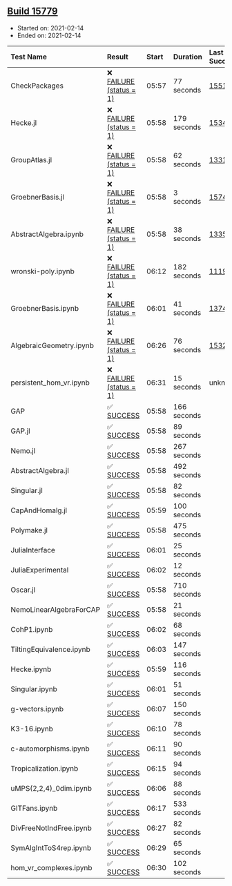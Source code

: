 ## [Build 15779](https://oscarci.mathematik.uni-kl.de/job/oscar/15779/)

* Started on: 2021-02-14
* Ended on: 2021-02-14

| Test Name    | Result | Start | Duration | Last Success | First Failure |
|:-------------|:-------|:------|:---------|:-------------|:--------------|
| CheckPackages | ❌ [FAILURE (status = 1)](https://oscarci.mathematik.uni-kl.de/job/oscar/15779/artifact/logs/build-15779/CheckPackages.log) | 05:57 | 77 seconds | [15514](https://oscarci.mathematik.uni-kl.de/job/oscar/15514/) | [15515](https://oscarci.mathematik.uni-kl.de/job/oscar/15515/) |
| Hecke.jl | ❌ [FAILURE (status = 1)](https://oscarci.mathematik.uni-kl.de/job/oscar/15779/artifact/logs/build-15779/Hecke.jl.log) | 05:58 | 179 seconds | [15344](https://oscarci.mathematik.uni-kl.de/job/oscar/15344/) | [15348](https://oscarci.mathematik.uni-kl.de/job/oscar/15348/) |
| GroupAtlas.jl | ❌ [FAILURE (status = 1)](https://oscarci.mathematik.uni-kl.de/job/oscar/15779/artifact/logs/build-15779/GroupAtlas.jl.log) | 05:58 | 62 seconds | [13311](https://oscarci.mathematik.uni-kl.de/job/oscar/13311/) | [13312](https://oscarci.mathematik.uni-kl.de/job/oscar/13312/) |
| GroebnerBasis.jl | ❌ [FAILURE (status = 1)](https://oscarci.mathematik.uni-kl.de/job/oscar/15779/artifact/logs/build-15779/GroebnerBasis.jl.log) | 05:58 | 3 seconds | [15745](https://oscarci.mathematik.uni-kl.de/job/oscar/15745/) | [15746](https://oscarci.mathematik.uni-kl.de/job/oscar/15746/) |
| AbstractAlgebra.ipynb | ❌ [FAILURE (status = 1)](https://oscarci.mathematik.uni-kl.de/job/oscar/15779/artifact/logs/build-15779/AbstractAlgebra.ipynb.log) | 05:58 | 38 seconds | [13355](https://oscarci.mathematik.uni-kl.de/job/oscar/13355/) | [13356](https://oscarci.mathematik.uni-kl.de/job/oscar/13356/) |
| wronski-poly.ipynb | ❌ [FAILURE (status = 1)](https://oscarci.mathematik.uni-kl.de/job/oscar/15779/artifact/logs/build-15779/wronski-poly.ipynb.log) | 06:12 | 182 seconds | [11192](https://oscarci.mathematik.uni-kl.de/job/oscar/11192/) | [11193](https://oscarci.mathematik.uni-kl.de/job/oscar/11193/) |
| GroebnerBasis.ipynb | ❌ [FAILURE (status = 1)](https://oscarci.mathematik.uni-kl.de/job/oscar/15779/artifact/logs/build-15779/GroebnerBasis.ipynb.log) | 06:01 | 41 seconds | [13748](https://oscarci.mathematik.uni-kl.de/job/oscar/13748/) | [13749](https://oscarci.mathematik.uni-kl.de/job/oscar/13749/) |
| AlgebraicGeometry.ipynb | ❌ [FAILURE (status = 1)](https://oscarci.mathematik.uni-kl.de/job/oscar/15779/artifact/logs/build-15779/AlgebraicGeometry.ipynb.log) | 06:26 | 76 seconds | [15322](https://oscarci.mathematik.uni-kl.de/job/oscar/15322/) | [15323](https://oscarci.mathematik.uni-kl.de/job/oscar/15323/) |
| persistent_hom_vr.ipynb | ❌ [FAILURE (status = 1)](https://oscarci.mathematik.uni-kl.de/job/oscar/15779/artifact/logs/build-15779/persistent_hom_vr.ipynb.log) | 06:31 | 15 seconds | unknown | unknown |
| GAP | ✅ [SUCCESS](https://oscarci.mathematik.uni-kl.de/job/oscar/15779/artifact/logs/build-15779/GAP.log) | 05:58 | 166 seconds |  |  |
| GAP.jl | ✅ [SUCCESS](https://oscarci.mathematik.uni-kl.de/job/oscar/15779/artifact/logs/build-15779/GAP.jl.log) | 05:58 | 89 seconds |  |  |
| Nemo.jl | ✅ [SUCCESS](https://oscarci.mathematik.uni-kl.de/job/oscar/15779/artifact/logs/build-15779/Nemo.jl.log) | 05:58 | 267 seconds |  |  |
| AbstractAlgebra.jl | ✅ [SUCCESS](https://oscarci.mathematik.uni-kl.de/job/oscar/15779/artifact/logs/build-15779/AbstractAlgebra.jl.log) | 05:58 | 492 seconds |  |  |
| Singular.jl | ✅ [SUCCESS](https://oscarci.mathematik.uni-kl.de/job/oscar/15779/artifact/logs/build-15779/Singular.jl.log) | 05:58 | 82 seconds |  |  |
| CapAndHomalg.jl | ✅ [SUCCESS](https://oscarci.mathematik.uni-kl.de/job/oscar/15779/artifact/logs/build-15779/CapAndHomalg.jl.log) | 05:59 | 100 seconds |  |  |
| Polymake.jl | ✅ [SUCCESS](https://oscarci.mathematik.uni-kl.de/job/oscar/15779/artifact/logs/build-15779/Polymake.jl.log) | 05:58 | 475 seconds |  |  |
| JuliaInterface | ✅ [SUCCESS](https://oscarci.mathematik.uni-kl.de/job/oscar/15779/artifact/logs/build-15779/JuliaInterface.log) | 06:01 | 25 seconds |  |  |
| JuliaExperimental | ✅ [SUCCESS](https://oscarci.mathematik.uni-kl.de/job/oscar/15779/artifact/logs/build-15779/JuliaExperimental.log) | 06:02 | 12 seconds |  |  |
| Oscar.jl | ✅ [SUCCESS](https://oscarci.mathematik.uni-kl.de/job/oscar/15779/artifact/logs/build-15779/Oscar.jl.log) | 05:58 | 710 seconds |  |  |
| NemoLinearAlgebraForCAP | ✅ [SUCCESS](https://oscarci.mathematik.uni-kl.de/job/oscar/15779/artifact/logs/build-15779/NemoLinearAlgebraForCAP.log) | 05:58 | 21 seconds |  |  |
| CohP1.ipynb | ✅ [SUCCESS](https://oscarci.mathematik.uni-kl.de/job/oscar/15779/artifact/logs/build-15779/CohP1.ipynb.log) | 06:02 | 68 seconds |  |  |
| TiltingEquivalence.ipynb | ✅ [SUCCESS](https://oscarci.mathematik.uni-kl.de/job/oscar/15779/artifact/logs/build-15779/TiltingEquivalence.ipynb.log) | 06:03 | 147 seconds |  |  |
| Hecke.ipynb | ✅ [SUCCESS](https://oscarci.mathematik.uni-kl.de/job/oscar/15779/artifact/logs/build-15779/Hecke.ipynb.log) | 05:59 | 116 seconds |  |  |
| Singular.ipynb | ✅ [SUCCESS](https://oscarci.mathematik.uni-kl.de/job/oscar/15779/artifact/logs/build-15779/Singular.ipynb.log) | 06:01 | 51 seconds |  |  |
| g-vectors.ipynb | ✅ [SUCCESS](https://oscarci.mathematik.uni-kl.de/job/oscar/15779/artifact/logs/build-15779/g-vectors.ipynb.log) | 06:07 | 150 seconds |  |  |
| K3-16.ipynb | ✅ [SUCCESS](https://oscarci.mathematik.uni-kl.de/job/oscar/15779/artifact/logs/build-15779/K3-16.ipynb.log) | 06:10 | 78 seconds |  |  |
| c-automorphisms.ipynb | ✅ [SUCCESS](https://oscarci.mathematik.uni-kl.de/job/oscar/15779/artifact/logs/build-15779/c-automorphisms.ipynb.log) | 06:11 | 90 seconds |  |  |
| Tropicalization.ipynb | ✅ [SUCCESS](https://oscarci.mathematik.uni-kl.de/job/oscar/15779/artifact/logs/build-15779/Tropicalization.ipynb.log) | 06:15 | 94 seconds |  |  |
| uMPS(2,2,4)_0dim.ipynb | ✅ [SUCCESS](https://oscarci.mathematik.uni-kl.de/job/oscar/15779/artifact/logs/build-15779/uMPS-2-2-4-_0dim.ipynb.log) | 06:06 | 88 seconds |  |  |
| GITFans.ipynb | ✅ [SUCCESS](https://oscarci.mathematik.uni-kl.de/job/oscar/15779/artifact/logs/build-15779/GITFans.ipynb.log) | 06:17 | 533 seconds |  |  |
| DivFreeNotIndFree.ipynb | ✅ [SUCCESS](https://oscarci.mathematik.uni-kl.de/job/oscar/15779/artifact/logs/build-15779/DivFreeNotIndFree.ipynb.log) | 06:27 | 82 seconds |  |  |
| SymAlgIntToS4rep.ipynb | ✅ [SUCCESS](https://oscarci.mathematik.uni-kl.de/job/oscar/15779/artifact/logs/build-15779/SymAlgIntToS4rep.ipynb.log) | 06:29 | 65 seconds |  |  |
| hom_vr_complexes.ipynb | ✅ [SUCCESS](https://oscarci.mathematik.uni-kl.de/job/oscar/15779/artifact/logs/build-15779/hom_vr_complexes.ipynb.log) | 06:30 | 102 seconds |  |  |
